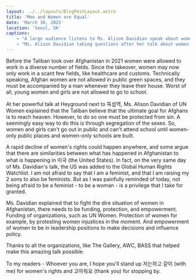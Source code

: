 ```yaml
---
layout: ../../layouts/BlogPostLayout.astro
title: 'Men and Women are Equal'
date: 'March 30, 2025'
location: 'Seoul, SK'
captions:
    - "A large audience listens to Ms. Alison Davidian speak about women in Afghanistan on March 11, 2025 at Heyground coworking space in Seoul, SK"
    - "Ms. Alison Davidian taking questions after her talk about women in Afghanistan on March 11, 2025 at Heyground coworking space in Seoul, SK"
---
```

Before the Taliban took over Afghanistan in 2021 women were allowed to work in a diverse number of fields. Since the takeover, women may now only work in a scant few fields, like healthcare and customs. Technically speaking, Afghan women are not allowed in public green spaces, and they must be accompanied by a man whenever they leave their house. Worst of all, young women and girls are not allowed to go to school.

At her powerful talk at Heyground next to 뚝섬역, Ms. Alison Davidian of UN Women explained that the Taliban believe that the ultimate goal for Afghans is to reach heaven. However, to do so one must be protected from sin. A seemingly easy way to do this is through segregation of the sexes. So, women and girls can't go out in public and can't attend school until women-only public places and women-only schools are built. 

A rapid decline of women's rights could happen anywhere, and some argue that there are similarities between what has happened in Afghanistan to what is happening in 미국 (the United States). In fact, on the very same day of Ms. Davidian's talk, the US was added to the Global Human Rights Watchlist. I am not afraid to say that I am a feminist, and that I am raising my 2 sons to also be feminists. But as I was painfully reminded of today, not being afraid to be a feminist - to be a woman - is a privilege that I take for granted.

Ms. Davidian explained that to fight the dire situation of women in Afghanistan, there needs to be funding, protection, and empowerment. Funding of organizations, such as UN Women. Protection of women for example, by protesting women injustices in the moment. And empowerment of women to be in leadership positions to make decisions and influence policy.

Thanks to all the organizations, like The Gallery, AWC, BASS that helped make this amazing talk possible.

To my readers - Whoever you are, I hope you'll stand up 저는하고 같이 (with me) for women's rights and 고마워요 (thank you) for stopping by.